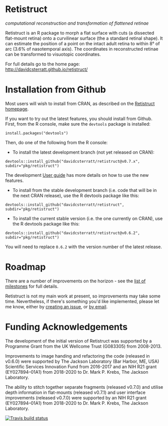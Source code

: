 Retistruct
==========

_computational reconstruction and transformation of flattened retinae_

Retistruct is an R package to morph a flat surface with cuts (a
dissected flat-mount retina) onto a curvilinear surface (the a
standard retinal shape). It can estimate the position of a point on
the intact adult retina to within 8° of arc (3.6% of nasotemporal
axis). The coordinates in reconstructed retinae can be transformed to
visuotopic coordinates.

For full details go to the home page: http://davidcsterratt.github.io/retistruct/

Installation from Github
========================

Most users will wish to install from CRAN, as described on the [Retistruct homepage](http://davidcsterratt.github.io/retistruct/).

If you want to try out the latest features, you should install from
Github. First, from the R console, make sure the `devtools` package is installed:
```
install.packages("devtools")
```
Then, do one of the following from the R console:

* To install the latest development branch (not yet released on
   CRAN):
```
devtools::install_github("davidcsterratt/retistruct@v0.7.x", subdir="pkg/retistruct")
```
The development [User guide](https://github.com/davidcsterratt/retistruct/blob/v0.7.x/docs/retistruct-user-guide.pdf) has more details on how to use the new features.

* To install from the stable development branch (i.e. code that will be in the next CRAN release), use the R devtools package like this:
```
devtools::install_github("davidcsterratt/retistruct", subdir="pkg/retistruct")
```

* To install the current stable version (i.e. the one currently on CRAN), use the R devtools package like this:
```
devtools::install_github("davidcsterratt/retistruct@v0.6.2", subdir="pkg/retistruct")
```
You will need to replace `0.6.2` with the version number of the latest release.

Roadmap
=======

There are a number of improvements on the horizon - see the [list of milestones](https://github.com/davidcsterratt/retistruct/milestones) for full details.

Retistruct is not my main work at present, so improvements may take some time. Nevertheless, if there's something you'd like implemented, please let me know, either by [creating an issue](https://github.com/davidcsterratt/retistruct/issues/new), or [by email](mailto:david.c.sterratt@ed.ac.uk).

Funding Acknowledgements
========================

The development of the initial version of Retistruct was supported by
a Programme Grant from the UK Wellcome Trust (G083305) from 2008-2013.

Improvements to image handing and refactoring the code (released in
v0.6.0) were supported by The Jackson Laboratory (Bar Harbor, ME, USA)
Scientific Services Innovation Fund from 2016-2017 and an NIH R21
grant (EY027894–01A1) from 2018-2020 to Dr. Mark P. Krebs, The Jackson
Laboratory.

The ability to stitch together separate fragments (released v0.7.0)
and utilise depth information in flat-mounts (released v0.7.1) and user
interface improvements (released v0.7.0) were supported by an NIH R21
grant (EY027894–01A1) from 2018-2020 to Dr. Mark P. Krebs, The Jackson
Laboratory.

<!-- badges: start -->
[![Travis build status](https://travis-ci.com/davidcsterratt/retistruct.svg?branch=master)](https://travis-ci.com/davidcsterratt/retistruct)
<!-- badges: end -->


<!--  LocalWords:  Retistruct Github CRAN devtools davidcsterratt EY
 -->
<!--  LocalWords:  subdir retistruct Roadmap Wellcome Harbor
 -->
